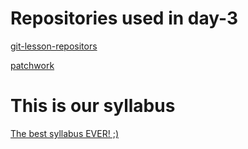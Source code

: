 

# Repositories used in **day-3** 

[git-lesson-repositors](https://github.com/aubera/git-lesson-repository.git)

[patchwork](https://github.com/aubera/patchwork.git)


# This is our syllabus

[The best syllabus EVER! ;)](https://github.com/green-fox-academy/tictac-syllabus) 
